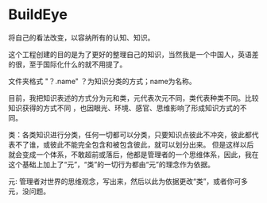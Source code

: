 # BuildEye
将自己的看法改变，以容纳所有的认知、知识。

这个工程创建的目的是为了更好的整理自己的知识，当然我是一个中国人，英语差的很，至于国际化什么的就不用提了。




文件夹格式   "？.name"
              ？为知识分类的方式；name为名称。


目前，我把知识表述的方式分为元和类，元代表次元不同，类代表种类不同。比较知识获得的方式不同
，也因眼光、环境、感官、思维影响了形成知识方式的不同。

类：各类知识进行分类，任何一切都可以分类，只要知识点彼此不冲突，彼此都代表不了谁，或彼此不能完全包含和被包含彼此，就可以划分出来。
	但是这样以后就会变成一个体系，不敢超前或落后，他都是管理者的一个思维体系，因此，我在这个基础上加上了“元”，“类”的一切行为都由“元”的理念作为依据。
	
元:	管理者对世界的思维观念，写出来，然后以此为依据更改“类”，或者你可多元，没问题。	
